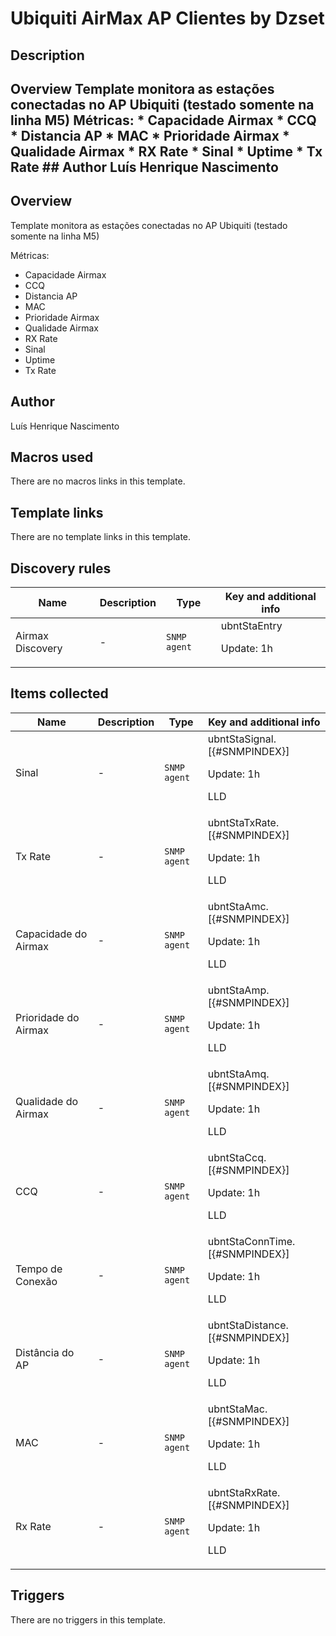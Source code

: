 # Ubiquiti AirMax AP Clientes by Dzset

## Description

## Overview Template monitora as estações conectadas no AP Ubiquiti (testado somente na linha M5) Métricas: * Capacidade Airmax * CCQ * Distancia AP * MAC * Prioridade Airmax * Qualidade Airmax * RX Rate * Sinal * Uptime * Tx Rate ## Author Luís Henrique Nascimento 

## Overview

Template monitora as estações conectadas no AP Ubiquiti (testado somente na linha M5)


Métricas:


* Capacidade Airmax
* CCQ
* Distancia AP
* MAC
* Prioridade Airmax
* Qualidade Airmax
* RX Rate
* Sinal
* Uptime
* Tx Rate


## Author

Luís Henrique Nascimento

## Macros used

There are no macros links in this template.

## Template links

There are no template links in this template.

## Discovery rules

|Name|Description|Type|Key and additional info|
|----|-----------|----|----|
|Airmax Discovery|<p>-</p>|`SNMP agent`|ubntStaEntry<p>Update: 1h</p>|
## Items collected

|Name|Description|Type|Key and additional info|
|----|-----------|----|----|
|Sinal|<p>-</p>|`SNMP agent`|ubntStaSignal.[{#SNMPINDEX}]<p>Update: 1h</p><p>LLD</p>|
|Tx Rate|<p>-</p>|`SNMP agent`|ubntStaTxRate.[{#SNMPINDEX}]<p>Update: 1h</p><p>LLD</p>|
|Capacidade do Airmax|<p>-</p>|`SNMP agent`|ubntStaAmc.[{#SNMPINDEX}]<p>Update: 1h</p><p>LLD</p>|
|Prioridade do Airmax|<p>-</p>|`SNMP agent`|ubntStaAmp.[{#SNMPINDEX}]<p>Update: 1h</p><p>LLD</p>|
|Qualidade do Airmax|<p>-</p>|`SNMP agent`|ubntStaAmq.[{#SNMPINDEX}]<p>Update: 1h</p><p>LLD</p>|
|CCQ|<p>-</p>|`SNMP agent`|ubntStaCcq.[{#SNMPINDEX}]<p>Update: 1h</p><p>LLD</p>|
|Tempo de Conexão|<p>-</p>|`SNMP agent`|ubntStaConnTime.[{#SNMPINDEX}]<p>Update: 1h</p><p>LLD</p>|
|Distância do AP|<p>-</p>|`SNMP agent`|ubntStaDistance.[{#SNMPINDEX}]<p>Update: 1h</p><p>LLD</p>|
|MAC|<p>-</p>|`SNMP agent`|ubntStaMac.[{#SNMPINDEX}]<p>Update: 1h</p><p>LLD</p>|
|Rx Rate|<p>-</p>|`SNMP agent`|ubntStaRxRate.[{#SNMPINDEX}]<p>Update: 1h</p><p>LLD</p>|
## Triggers

There are no triggers in this template.

